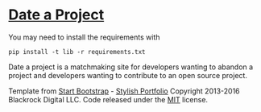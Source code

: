 # [Date a Project](http://dateaproject.appspot.com)

You may need to install the requirements with

~~~~
pip install -t lib -r requirements.txt
~~~~

Date a project is a matchmaking site for developers wanting to abandon a project and developers wanting to contribute to an open source project.

Template from  [Start Bootstrap](http://startbootstrap.com/) - [Stylish Portfolio](http://startbootstrap.com/template-overviews/stylish-portfolio/) Copyright 2013-2016 Blackrock Digital LLC. Code released under the [MIT](https://github.com/BlackrockDigital/startbootstrap-stylish-portfolio/blob/gh-pages/LICENSE) license.

